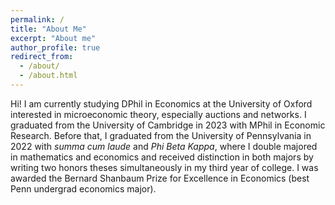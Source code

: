 ```yaml
---
permalink: /
title: "About Me"
excerpt: "About me"
author_profile: true
redirect_from:
  - /about/
  - /about.html
---
```


Hi! I am currently studying DPhil in Economics at the University of Oxford interested in microeconomic theory, especially auctions and networks. I graduated from the University of Cambridge in 2023 with MPhil in Economic Research. Before that, I graduated from the University of Pennsylvania in 2022 with *summa cum laude* and *Phi Beta Kappa*, where I double majored in mathematics and economics and received distinction in both majors by writing two honors theses simultaneously in my third year of college. I was awarded the Bernard Shanbaum Prize for Excellence in Economics (best Penn undergrad economics major). 
